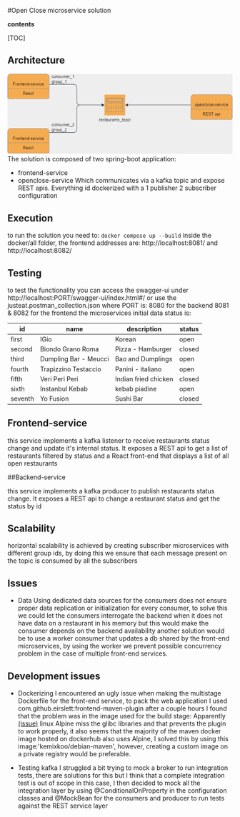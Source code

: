 #Open Close microservice solution


**contents**

[TOC]

## Architecture

[![architecture diagram](https://github.com/Miccia/open-close-ms/blob/1.0dev/diagram.png "architecture diagram")](https://github.com/Miccia/open-close-ms/blob/1.0dev/diagram.png "architecture diagram")
The solution is composed of two spring-boot application:
- frontend-service
- openclose-service
Which communicates via a kafka topic and expose REST apis.
Everything id dockerized with a 1 publisher 2 subscriber configuration

## Execution

to run the solution you need to: 
`docker compose up --build`
inside the docker/all folder, the frontend addresses are: http://localhost:8081/ and http://localhost:8082/

## Testing

to test the functionality you can access the swagger-ui  under http://localhost:PORT/swagger-ui/index.html#/ or use the justeat.postman_collection.json
where PORT is:
8080 for the backend
8081 & 8082 for the frontend
the microservices initial data status is:


| id  | name | description | status |
| ------------- | ------------- | ------------- | ------------- |
|first|IGio|Korean|open|
|second|Biondo Grano Roma|Pizza - Hamburger|closed|
|third|Dumpling Bar - Meucci|Bao and Dumplings|open|
|fourth|Trapizzino Testaccio|Panini - italiano|open|
|fifth|Veri Peri Peri|Indian fried chicken|closed|
|sixth|Instanbul Kebab|kebab piadine|open|
|seventh|Yo Fusion|Sushi Bar|closed|

## Frontend-service

this service implements a kafka listener to receive restaurants status change and update it's internal status.
It exposes a REST api to get a list of restaurants filtered by status and a React front-end
that displays a list of all open restaurants

##Backend-service

this service implements a kafka producer to publish restaurants status change.
It exposes a REST api to change a restaurant status and get the status by id

## Scalability

horizontal scalability is achieved by creating subscriber microservices with different group ids, by doing this we ensure that each message present on the topic is consumed by all the subscribers

## Issues

- Data 
Using dedicated data sources for the consumers does not ensure proper data replication or initialization for every consumer, to solve this we 
could let the consumers interrogate the backend when it does not have data on a restaurant in his memory but this would make the consumer depends
on the backend availability
another solution would be to use a worker consumer that updates a db shared by the front-end microservices, by using the worker we prevent 
possible concurrency problem in the case of multiple front-end services. 

## Development issues

- Dockerizing 
	I encountered an ugly issue when making the multistage Dockerfile for the front-end service, to pack the web application I used com.github.eirslett:frontend-maven-plugin after a couple hours I found that the problem was in the image used for the build stage:
	Apparently [(issue)](https://github.com/eirslett/frontend-maven-plugin/issues/633 "(issue)") linux Alpine miss the glibc libraries and that prevents the plugin to work properly, it also seems that the majority
	of the maven docker image hosted on dockerhub also uses Alpine, I solved this by using this image:'kemixkoo/debian-maven', however, creating a custom image on a private registry would be preferable.
	

- Testing kafka
	I struggled a bit trying to mock a broker to run integration tests, there are solutions for this but I think that a complete integration
	test is out of scope in this case, I then decided to mock all the integration layer by using 
	@ConditionalOnProperty in the configuration classes and @MockBean for the consumers and producer to run tests against the REST service layer
